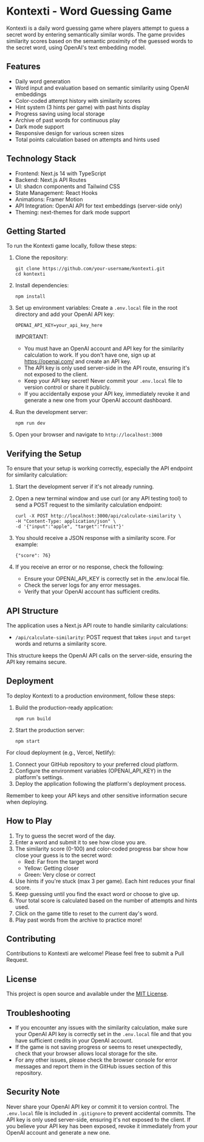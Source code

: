 # Kontexti - Word Guessing Game

Kontexti is a daily word guessing game where players attempt to guess a secret word by entering semantically similar words. The game provides similarity scores based on the semantic proximity of the guessed words to the secret word, using OpenAI's text embedding model.

## Features

- Daily word generation
- Word input and evaluation based on semantic similarity using OpenAI embeddings
- Color-coded attempt history with similarity scores
- Hint system (3 hints per game) with past hints display
- Progress saving using local storage
- Archive of past words for continuous play
- Dark mode support
- Responsive design for various screen sizes
- Total points calculation based on attempts and hints used

## Technology Stack

- Frontend: Next.js 14 with TypeScript
- Backend: Next.js API Routes
- UI: shadcn components and Tailwind CSS
- State Management: React Hooks
- Animations: Framer Motion
- API Integration: OpenAI API for text embeddings (server-side only)
- Theming: next-themes for dark mode support

## Getting Started

To run the Kontexti game locally, follow these steps:

1. Clone the repository:
   ```
   git clone https://github.com/your-username/kontexti.git
   cd kontexti
   ```

2. Install dependencies:
   ```
   npm install
   ```

3. Set up environment variables:
   Create a `.env.local` file in the root directory and add your OpenAI API key:
   ```
   OPENAI_API_KEY=your_api_key_here
   ```
   
   IMPORTANT: 
   - You must have an OpenAI account and API key for the similarity calculation to work. If you don't have one, sign up at https://openai.com/ and create an API key.
   - The API key is only used server-side in the API route, ensuring it's not exposed to the client.
   - Keep your API key secret! Never commit your `.env.local` file to version control or share it publicly.
   - If you accidentally expose your API key, immediately revoke it and generate a new one from your OpenAI account dashboard.

4. Run the development server:
   ```
   npm run dev
   ```

5. Open your browser and navigate to `http://localhost:3000`

## Verifying the Setup

To ensure that your setup is working correctly, especially the API endpoint for similarity calculation:

1. Start the development server if it's not already running.
2. Open a new terminal window and use curl (or any API testing tool) to send a POST request to the similarity calculation endpoint:

   ```
   curl -X POST http://localhost:3000/api/calculate-similarity \
   -H "Content-Type: application/json" \
   -d '{"input":"apple", "target":"fruit"}'
   ```

3. You should receive a JSON response with a similarity score. For example:

   ```
   {"score": 76}
   ```

4. If you receive an error or no response, check the following:
   - Ensure your OPENAI_API_KEY is correctly set in the .env.local file.
   - Check the server logs for any error messages.
   - Verify that your OpenAI account has sufficient credits.

## API Structure

The application uses a Next.js API route to handle similarity calculations:

- `/api/calculate-similarity`: POST request that takes `input` and `target` words and returns a similarity score.

This structure keeps the OpenAI API calls on the server-side, ensuring the API key remains secure.

## Deployment

To deploy Kontexti to a production environment, follow these steps:

1. Build the production-ready application:
   ```
   npm run build
   ```

2. Start the production server:
   ```
   npm start
   ```

For cloud deployment (e.g., Vercel, Netlify):

1. Connect your GitHub repository to your preferred cloud platform.
2. Configure the environment variables (OPENAI_API_KEY) in the platform's settings.
3. Deploy the application following the platform's deployment process.

Remember to keep your API keys and other sensitive information secure when deploying.

## How to Play

1. Try to guess the secret word of the day.
2. Enter a word and submit it to see how close you are.
3. The similarity score (0-100) and color-coded progress bar show how close your guess is to the secret word:
   - Red: Far from the target word
   - Yellow: Getting closer
   - Green: Very close or correct
4. Use hints if you're stuck (max 3 per game). Each hint reduces your final score.
5. Keep guessing until you find the exact word or choose to give up.
6. Your total score is calculated based on the number of attempts and hints used.
7. Click on the game title to reset to the current day's word.
8. Play past words from the archive to practice more!

## Contributing

Contributions to Kontexti are welcome! Please feel free to submit a Pull Request.

## License

This project is open source and available under the [MIT License](LICENSE).

## Troubleshooting

- If you encounter any issues with the similarity calculation, make sure your OpenAI API key is correctly set in the `.env.local` file and that you have sufficient credits in your OpenAI account.
- If the game is not saving progress or seems to reset unexpectedly, check that your browser allows local storage for the site.
- For any other issues, please check the browser console for error messages and report them in the GitHub issues section of this repository.

## Security Note

Never share your OpenAI API key or commit it to version control. The `.env.local` file is included in `.gitignore` to prevent accidental commits. The API key is only used server-side, ensuring it's not exposed to the client. If you believe your API key has been exposed, revoke it immediately from your OpenAI account and generate a new one.
